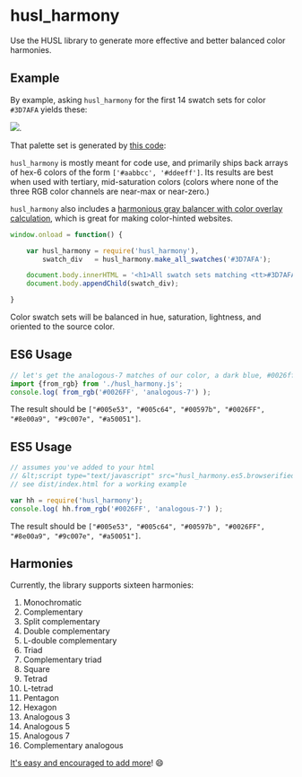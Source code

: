 # husl_harmony
Use the HUSL library to generate more effective and better balanced color harmonies.

## Example

By example, asking `husl_harmony` for the first 14 swatch sets for color `#3D7AFA` yields these:

![](https://raw.githubusercontent.com/StoneCypher/husl-harmony/master/src/html/palettes.png).

That palette set is generated by [this code](https://github.com/StoneCypher/husl_harmony/blob/master/src/html/index.html#L10):

`husl_harmony` is mostly meant for code use, and primarily ships back arrays of hex-6 colors of the form `['#aabbcc', '#ddeeff']`.
Its results are best when used with tertiary, mid-saturation colors (colors where none of the three RGB color channels are 
near-max or near-zero.)

`husl_harmony` also includes a [harmonious gray balancer with color overlay 
calculation](https://www.smashingmagazine.com/2016/04/web-developer-guide-color/#creating-harmonious-grays), which is great 
for making color-hinted websites.

```javascript
window.onload = function() { 

    var husl_harmony = require('husl_harmony'),
        swatch_div   = husl_harmony.make_all_swatches('#3D7AFA');

    document.body.innerHTML = '<h1>All swatch sets matching <tt>#3D7AFA</tt></h1>';
    document.body.appendChild(swatch_div); 

}
```

Color swatch sets will be balanced in hue, saturation, lightness, and oriented to the source color.

## ES6 Usage

```javascript
// let's get the analogous-7 matches of our color, a dark blue, #0026ff
import {from_rgb} from './husl_harmony.js';
console.log( from_rgb('#0026FF', 'analogous-7') );
```

The result should be `["#005e53", "#005c64", "#00597b", "#0026FF", "#8e00a9", "#9c007e", "#a50051"]`.

## ES5 Usage

```javascript
// assumes you've added to your html
// &lt;script type="text/javascript" src="husl_harmony.es5.browserified.js">&lt;/script>
// see dist/index.html for a working example

var hh = require('husl_harmony');
console.log( hh.from_rgb('#0026FF', 'analogous-7') );
```

The result should be `["#005e53", "#005c64", "#00597b", "#0026FF", "#8e00a9", "#9c007e", "#a50051"]`.

## Harmonies

Currently, the library supports sixteen harmonies:

1. Monochromatic 
1. Complementary
1. Split complementary
1. Double complementary
1. L-double complementary
1. Triad
1. Complementary triad
1. Square
1. Tetrad
1. L-tetrad
1. Pentagon
1. Hexagon
1. Analogous 3
1. Analogous 5
1. Analogous 7
1. Complementary analogous

[It's easy and encouraged to add more](https://github.com/StoneCypher/husl_harmony/blob/master/src/js/husl_harmony.js#L14)! :smile: